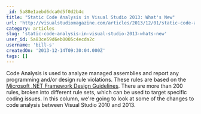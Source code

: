 ```yaml
---
_id: 5a88e1aebd6dca0d5f0d2b4c
title: "Static Code Analysis in Visual Studio 2013: What's New"
url: 'http://visualstudiomagazine.com/articles/2013/12/01/static-code-analysis-in-vs-2013.aspx'
category: articles
slug: 'static-code-analysis-in-visual-studio-2013-whats-new'
user_id: 5a83ce59d6eb0005c4ecda2c
username: 'bill-s'
createdOn: '2013-12-14T09:30:04.000Z'
tags: []
---
```


Code Analysis is used to analyze managed assemblies and report any programming and/or design rule violations. These rules are based on the <a href="http://msdn.microsoft.com/en-us/library/ms229042(v=vs.110).aspx" target="_blank">Microsoft .NET Framework Design Guidelines</a>. There are more than 200 rules, broken into different rule sets, which can be used to target specific coding issues. In this column, we're going to look at some of the changes to code analysis between Visual Studio 2010 and 2013.
